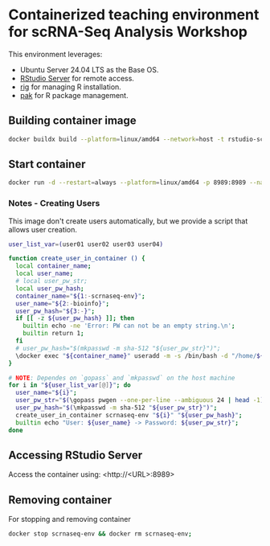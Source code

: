 # Containerized teaching environment for scRNA-Seq Analysis Workshop

This environment leverages:

- Ubuntu Server 24.04 LTS as the Base OS.
- [RStudio Server](https://posit.co/download/rstudio-server/) for remote access.
- [rig](https://github.com/r-lib/rig) for managing R installation.
- [pak](https://github.com/r-lib/pak) for R package management.

## Building container image

```bash
docker buildx build --platform=linux/amd64 --network=host -t rstudio-scrnaseq:latest -f ./Dockerfile .;
```

## Start container

```bash
docker run -d --restart=always --platform=linux/amd64 -p 8989:8989 --name scrnaseq-env rstudio-scrnaseq:latest;
```

### Notes - Creating Users

This image don't create users automatically, but we provide a script that allows user creation.


```bash
user_list_var=(user01 user02 user03 user04)

function create_user_in_container () {
  local container_name;
  local user_name;
  # local user_pw_str;
  local user_pw_hash;
  container_name="${1:-scrnaseq-env}";
  user_name="${2:-bioinfo}";
  user_pw_hash="${3:-}";
  if [[ -z ${user_pw_hash} ]]; then
    builtin echo -ne 'Error: PW can not be an empty string.\n';
    builtin return 1;
  fi
  # user_pw_hash="$(mkpasswd -m sha-512 "${user_pw_str}")";
  \docker exec "${container_name}" useradd -m -s /bin/bash -d "/home/${user_name}" -p "${user_pw_hash}" --user-group "${user_name}";
}

# NOTE: Dependes on `gopass` and `mkpasswd` on the host machine
for i in "${user_list_var[@]}"; do
  user_name="${i}";
  user_pw_str="$(\gopass pwgen --one-per-line --ambiguous 24 | head -1)";
  user_pw_hash="$(\mkpasswd -m sha-512 "${user_pw_str}")";
  create_user_in_container scrnaseq-env "${i}" "${user_pw_hash}";
  builtin echo "User: ${user_name} -> Password: ${user_pw_str}";
done
```

## Accessing RStudio Server

Access the container using: <http://\<URL\>:8989>

## Removing container

For stopping and removing container

```bash
docker stop scrnaseq-env && docker rm scrnaseq-env;
```
